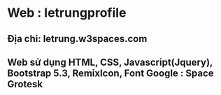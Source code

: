 # Web : letrungprofile 
## Địa chỉ: letrung.w3spaces.com
## Web sử dụng HTML, CSS, Javascript(Jquery), Bootstrap 5.3, RemixIcon, Font Google : Space Grotesk
